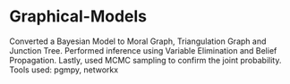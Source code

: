 # Graphical-Models

Converted a Bayesian Model to Moral Graph, Triangulation Graph and Junction Tree. Performed inference using Variable Elimination and Belief Propagation. Lastly, used MCMC sampling to confirm the joint probability.
Tools used: pgmpy, networkx
